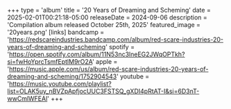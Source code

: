 +++
type = 'album'
title = '20 Years of Dreaming and Scheming'
date = 2025-02-01T00:21:18-05:00
releaseDate = 2024-09-06
description = 'Compilation album released October 25th, 2025'
featured_image = '20years.png'
[links]
    bandcamp = 'https://redscareindustries.bandcamp.com/album/red-scare-industries-20-years-of-dreaming-and-scheming'
    spotify = 'https://open.spotify.com/album/11N53nc3lneEG2JWqOPTkh?si=fwHoYprcTsmfEptlM9rO2A'
    apple = 'https://music.apple.com/us/album/red-scare-industries-20-years-of-dreaming-and-scheming/1752904543'
    youtube = 'https://music.youtube.com/playlist?list=OLAK5uy_nBVZpApfjocUUC3FSTSQ_gXDI4pRtAT-I&si=6D3nT-wwCmlWFEAl'
+++
